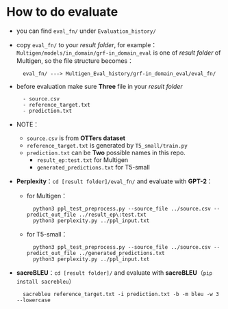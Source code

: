 # How to do evaluate

- you can find `eval_fn/` under `Evaluation_history/`

- copy `eval_fn/` to your *result folder*, for example：`Multigen/models/in_domain/grf-in_domain_eval` is one of *result folder* of Multigen, so the file structure becomes：

        eval_fn/ ---> Multigen_Eval_history/grf-in_domain_eval/eval_fn/

- before evaluation make sure **Three** file in your *result folder*

		- source.csv
		- reference_target.txt
		- prediction.txt

- NOTE：
	- `source.csv` is from **OTTers dataset**
	- `reference_target.txt` is generated by `T5_small/train.py`
	- `prediction.txt` can be **Two** possible names in this repo.
		- `result_ep:test.txt` for Multigen
		- `generated_predictions.txt` for T5-small


- **Perplexity**：`cd [result folder]/eval_fn/` and evaluate with **GPT-2**：

    - for Multigen：

            python3 ppl_test_preprocess.py --source_file ../source.csv --predict_out_file ../result_ep\:test.txt
            python3 perplexity.py ../ppl_input.txt
            

    - for T5-small：

            python3 ppl_test_preprocess.py --source_file ../source.csv --predict_out_file ../generated_predictions.txt
            python3 perplexity.py ../ppl_input.txt


- **sacreBLEU**：`cd [result folder]/` and evaluate with **sacreBLEU**（`pip install sacrebleu`）

        sacrebleu reference_target.txt -i prediction.txt -b -m bleu -w 3 --lowercase